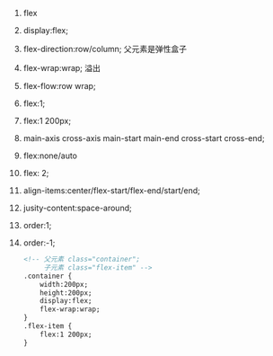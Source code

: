 1. flex
2. display:flex;
3. flex-direction:row/column; 父元素是弹性盒子
4. flex-wrap:wrap; 溢出
5. flex-flow:row wrap;
6. flex:1;
7. flex:1 200px;
8. main-axis cross-axis main-start main-end cross-start cross-end;
9. flex:none/auto
10. flex: 2;
11. align-items:center/flex-start/flex-end/start/end;
12. jusity-content:space-around;
13. order:1;
14. order:-1;

    ```html
    <!-- 父元素 class="container";
         子元素 class="flex-item" -->
    .container {
        width:200px;
        height:200px;
        display:flex;
        flex-wrap:wrap;
    }
    .flex-item {
        flex:1 200px;
    }
    
    ```
